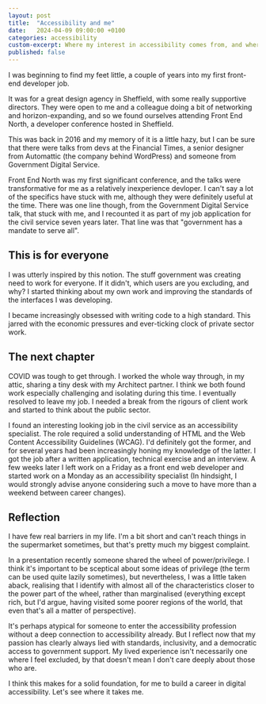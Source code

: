 ```yaml
---
layout: post
title:  "Accessibility and me"
date:   2024-04-09 09:00:00 +0100
categories: accessibility
custom-excerpt: Where my interest in accessibility comes from, and where it might lead
published: false
---
```


I was beginning to find my feet little, a couple of years into my first front-end developer job. 

It was for a great design agency in Sheffield, with some really supportive directors. They were open to me and a colleague doing a bit of networking and horizon-expanding, and so we found ourselves attending Front End North, a developer conference hosted in Sheffield.

This was back in 2016 and my memory of it is a little hazy, but I can be sure that there were talks from devs at the Financial Times, a senior designer from Automattic (the company behind WordPress) and someone from Government Digital Service.

Front End North was my first significant conference, and the talks were transformative for me as a relatively inexperience devloper. I can't say a lot of the specifics have stuck with me, although they were definitely useful at the time. There was one line though, from the Government Digital Service talk, that stuck with me, and I recounted it as part of my job application for the civil service seven years later. That line was that "government has a mandate to serve all".

## This is for everyone

I was utterly inspired by this notion. The stuff government was creating need to work for everyone. If it didn't, which users are you excluding, and why? I started thinking about my own work and improving the standards of the interfaces I was developing. 

I became increasingly obsessed with writing code to a high standard. This jarred with the economic pressures and ever-ticking clock of private sector work.

## The next chapter

COVID was tough to get through. I worked the whole way through, in my attic, sharing a tiny desk with my Architect partner. I think we both found work especially challenging and isolating during this time. I eventually resolved to leave my job. I needed a break from the rigours of client work and started to think about the public sector.

I found an interesting looking job in the civil service as an accessibility specialist. The role required a solid understanding of HTML and the Web Content Accessibility Guidelines (WCAG). I'd definitely got the former, and for several years had been increasingly honing my knowledge of the latter. I got the job after a written application, technical exercise and an interview. A few weeks later I left work on a Friday as a front end web developer and started work on a Monday as an accessibility specialist (In hindsight, I would strongly advise anyone considering such a move to have more than a weekend between career changes).

## Reflection

I have few real barriers in my life. I'm a bit short and can't reach things in the supermarket sometimes, but that's pretty much my biggest complaint. 

In a presentation recently someone shared the wheel of power/privilege. I think it's important to be sceptical about some ideas of privilege (the term can be used quite lazily sometimes), but nevertheless, I was a little taken aback, realising that I identify with almost all of the characteristics closer to the power part of the wheel, rather than marginalised (everything except rich, but I'd argue, having visited some poorer regions of the world, that even that's all a matter of perspective).

It's perhaps atypical for someone to enter the accessibility profession without a deep connection to accessibility already. But I reflect now that my passion has clearly always lied with standards, inclusivity, and a democratic access to government support. My lived experience isn't necessarily one where I feel excluded, by that doesn't mean I don't care deeply about those who are.

I think this makes for a solid foundation, for me to build a career in digital accessibility. Let's see where it takes me.